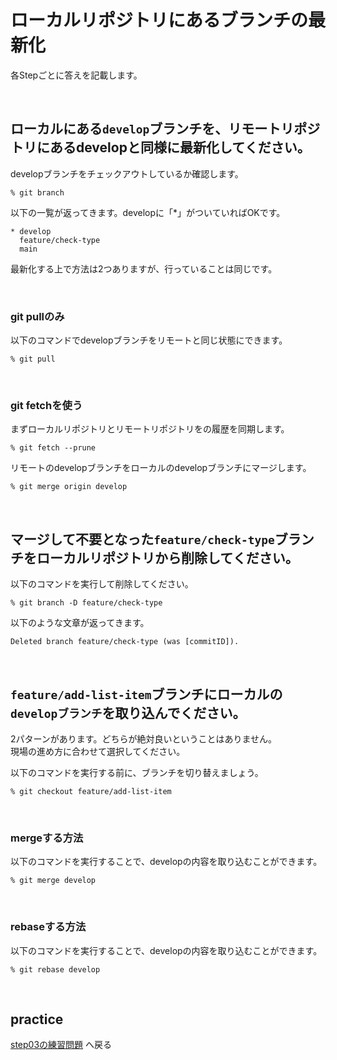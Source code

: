 # ローカルリポジトリにあるブランチの最新化

各Stepごとに答えを記載します。

<br>

## ローカルにある`develop`ブランチを、リモートリポジトリにあるdevelopと同様に最新化してください。

developブランチをチェックアウトしているか確認します。

```
% git branch
```
以下の一覧が返ってきます。developに「*」がついていればOKです。
```
* develop
  feature/check-type
  main
```

最新化する上で方法は2つありますが、行っていることは同じです。

<br>

### git pullのみ

以下のコマンドでdevelopブランチをリモートと同じ状態にできます。

```
% git pull
```
<!-- TODO: 実行結果を記載する -->

<br>

### git fetchを使う

まずローカルリポジトリとリモートリポジトリをの履歴を同期します。

```
% git fetch --prune
```
<!-- TODO: 実行結果を記載する -->

リモートのdevelopブランチをローカルのdevelopブランチにマージします。

```
% git merge origin develop
```
<!-- TODO: 実行結果を記載する -->

<br>

## マージして不要となった`feature/check-type`ブランチをローカルリポジトリから削除してください。

以下のコマンドを実行して削除してください。
```
% git branch -D feature/check-type
```
以下のような文章が返ってきます。
```
Deleted branch feature/check-type (was [commitID]).
```
<br>

## `feature/add-list-item`ブランチにローカルの`developブランチ`を取り込んでください。

2パターンがあります。どちらが絶対良いということはありません。  
現場の進め方に合わせて選択してください。  

以下のコマンドを実行する前に、ブランチを切り替えましょう。

```
% git checkout feature/add-list-item
```
<br>

### mergeする方法

以下のコマンドを実行することで、developの内容を取り込むことができます。

```
% git merge develop
```
<!-- TODO: 実行結果を記載する -->
<br>

### rebaseする方法

以下のコマンドを実行することで、developの内容を取り込むことができます。

```
% git rebase develop
```
<!-- TODO: 実行結果を記載する -->
<br>

## practice

[step03の練習問題](../../practice/step04/index.md) へ戻る
